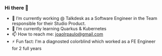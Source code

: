 ### Hi there 👋

- 🔭 I’m currently working @ Talkdesk as a Software Engineer in the Team responsible for their Studio Product.
- 🌱 I’m currently learning Quarkus & Kubernetes
- 📫 How to reach me: joaolrpaulo@gmail.com
- ⚡ Fun fact: I'm a diagnosted colorblind which worked as a FE Engineer for 2 full years
